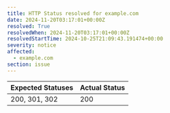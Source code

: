 ```yaml
---
title: HTTP Status resolved for example.com
date: 2024-11-20T03:17:01+00:00Z
resolved: True
resolvedWhen: 2024-11-20T03:17:01+00:00Z
resolvedStartTime: 2024-10-25T21:09:43.191474+00:00
severity: notice
affected:
  - example.com
section: issue
---
```


| Expected Statuses | Actual Status  |
|-------------------|----------------|
| 200, 301, 302 | 200 |
